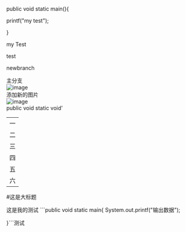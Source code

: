 public void static main(){

printf("my test");

}

my Test

test

newbranch


主分支
</br>
![image](https://github.com/EdwardSituwende/MyTestEdward/blob/master/MyImage/1.jpg)
</br>
添加新的图片
</br>
![image](https://ss1.bdstatic.com/70cFvXSh_Q1YnxGkpoWK1HF6hhy/it/u=1465030246,778302225&fm=116&gp=0.jpg)
</br>
public void static void'
<table>
	<tr><td>一<I/td></tr>
	<tr><td>二</td></tr>
	<tr><td>三</td></tr>
	<tr><td>四</td></tr>
	<tr><td>五</td></tr>
	<tr><td>六</td></tr>
</table>


#这是大标题

这是我的测试 ```public void static main{
	System.out.printf("输出数据");

}```测试



